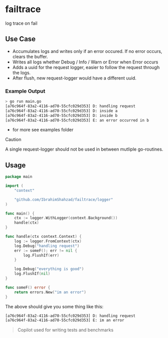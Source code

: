# failtrace
log trace on fail

## Use Case

- Accumulates logs and writes only if an error occured. If no error occurs, clears the buffer.
- Writes all logs whether Debug / Info / Warn or Error when Error occurs
- Adds a uuid for the request logger, easier to follow the request through the logs.
- After flush, new request-logger would have a different uuid.


### Example Output

```sh
> go run main.go
[a76c964f-83a2-4116-ad70-55cfc029d353] D: handling request
[a76c964f-83a2-4116-ad70-55cfc029d353] D: inside a
[a76c964f-83a2-4116-ad70-55cfc029d353] D: inside b
[a76c964f-83a2-4116-ad70-55cfc029d353] E: an error occurred in b
```
- for more see examples folder

> [!CAUTION]
> A single request-logger should not be used in between mutliple go-routines.


## Usage

```go
package main

import (
	"context"

	"github.com/IbrahimShahzad/failtrace/logger"
)

func main() {
	ctx := logger.WithLogger(context.Background())
	handle(ctx)
}

func handle(ctx context.Context) {
	log := logger.FromContext(ctx)
	log.Debug("handling request")
    err := someF(); err != nil {
        log.FlushIf(err)
    }

    log.Debug("everything is good")
    log.FlushIf(nil)
}

func someF() error {
    return errors.New("im an error")
}
```

The above should give you some thing like this:

```sh
[a76c964f-83a2-4116-ad70-55cfc029d353] D: handling request
[a76c964f-83a2-4116-ad70-55cfc029d353] E: im an error
```

> Copilot used for writing tests and benchmarks